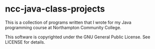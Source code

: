 # ncc-java-class-projects

This is a collection of programs written that I wrote for my Java programming course at Northampton Community College.

This software is copyrighted under the GNU General Public License. See LICENSE for details.

